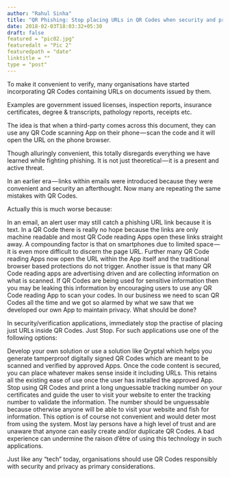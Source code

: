 ```yaml
---
author: "Rahul Sinha"
title: "QR Phishing: Stop placing URLs in QR Codes when security and privacy is paramount"
date: 2018-02-03T18:03:32+05:30
draft: false
featured = "pic02.jpg"
featuredalt = "Pic 2"
featuredpath = "date"
linktitle = ""
type = "post"
---
```



To make it convenient to verify, many organisations have started incorporating QR Codes containing URLs on documents issued by them.

Examples are government issued licenses, inspection reports, insurance certificates, degree & transcripts, pathology reports, receipts etc.

The idea is that when a third-party comes across this document, they can use any QR Code scanning App on their phone — scan the code and it will open the URL on the phone browser.

Though alluringly convenient, this totally disregards everything we have learned while fighting phishing. It is not just theoretical — it is a present and active threat.


In an earlier era — links within emails were introduced because they were convenient and security an afterthought. Now many are repeating the same mistakes with QR Codes.

Actually this is much worse because:

In an email, an alert user may still catch a phishing URL link because it is text. In a QR Code there is really no hope because the links are only machine readable and most QR Code reading Apps open these links straight away.
A compounding factor is that on smartphones due to limited space — it is even more difficult to discern the page URL. Further many QR Code reading Apps now open the URL within the App itself and the traditional browser based protections do not trigger.
Another issue is that many QR Code reading apps are advertising driven and are collecting information on what is scanned. If QR Codes are being used for sensitive information then you may be leaking this information by encouraging users to use any QR Code reading App to scan your codes. In our business we need to scan QR Codes all the time and we got so alarmed by what we saw that we developed our own App to maintain privacy.
What should be done?

In security/verification applications, immediately stop the practise of placing just URLs inside QR Codes. Just Stop.
For such applications use one of the following options:

Develop your own solution or use a solution like Qryptal which helps you generate tamperproof digitally signed QR Codes which are meant to be scanned and verified by approved Apps. Once the code content is secured, you can place whatever makes sense inside it including URLs. This retains all the existing ease of use once the user has installed the approved App.
Stop using QR Codes and print a long unguessable tracking number on your certificates and guide the user to visit your website to enter the tracking number to validate the information. The number should be unguessable because otherwise anyone will be able to visit your website and fish for information. This option is of course not convenient and would deter most from using the system.
Most lay persons have a high level of trust and are unaware that anyone can easily create and/or duplicate QR Codes. A bad experience can undermine the raison d’être of using this technology in such applications.

Just like any “tech” today, organisations should use QR Codes responsibly with security and privacy as primary considerations.